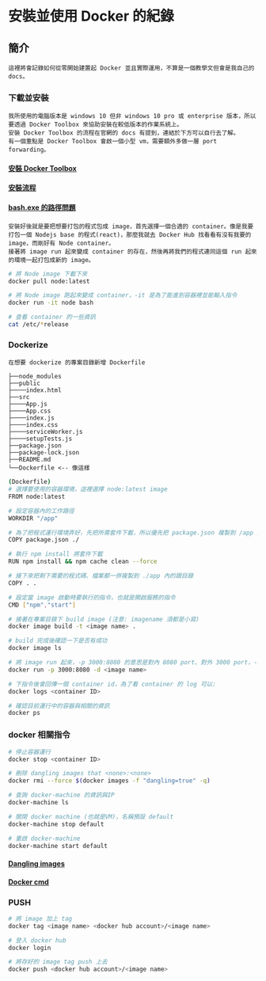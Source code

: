 # 安裝並使用 Docker 的紀錄

## 簡介
```
這裡將會記錄如何從零開始建置起 Docker 並且實際運用，不算是一個教學文但會是我自己的 docs。
```

### 下載並安裝
```
我所使用的電腦版本是 windows 10 但非 windows 10 pro 或 enterprise 版本，所以要透過 Docker Toolbox 來協助安裝在較低版本的作業系統上。
安裝 Docker Toolbox 的流程在官網的 docs 有提到，連結於下方可以自行去了解。
有一個重點是 Docker Toolbox 會啟一個小型 vm，需要額外多做一層 port forwarding。
```
#### [安裝 Docker Toolbox](https://docs.docker.com/toolbox/)
#### [安裝流程](https://docs.docker.com/get-started/)
#### [bash.exe 的路徑問題](https://blog.csdn.net/a632189007/article/details/78601213)

```
安裝好後就是要把想要打包的程式包成 image，首先選擇一個合適的 container。像是我要打包一個 Nodejs base 的程式(react)，那麼我就去 Docker Hub 找看看有沒有我要的 image，而剛好有 Node container。
接著將 image run 起來變成 container 的存在，然後再將我們的程式連同這個 run 起來的環境一起打包成新的 image。
```
```bash
# 將 Node image 下載下來
docker pull node:latest

# 將 Node image 跑起來變成 container，-it 是為了能進到容器裡並能輸入指令
docker run -it node bash

# 查看 container 的一些資訊
cat /etc/*release
```

### Dockerize
```
在想要 dockerize 的專案目錄新增 Dockerfile

├──node_modules
├──public
├────index.html
├──src
├────App.js
├────App.css
├────index.js
├────index.css
├────serviceWorker.js
├────setupTests.js
├──package.json
├──package-lock.json
├──README.md
└──Dockerfile <-- 像這樣
```
```bash
(Dockerfile)
# 選擇要使用的容器環境，這裡選擇 node:latest image
FROM node:latest

# 設定容器內的工作路徑
WORKDIR "/app"

# 為了把程式運行環境弄好，先把所需套件下載，所以優先把 package.json 複製到 /app 內的跟目錄
COPY package.json ./

# 執行 npm install 將套件下載
RUN npm install && npm cache clean --force

# 接下來把剩下需要的程式碼、檔案都一併複製到 ./app 內的跟目錄
COPY . .

# 設定當 image 啟動時要執行的指令，也就是開啟服務的指令
CMD ["npm","start"]
```
```bash
# 接著在專案目錄下 build image (注意: imagename 須都是小寫)
docker image build -t <image name> .

# build 完成後確認一下是否有成功
docker image ls

# 將 image run 起來，-p 3000:8080 的意思是對內 8080 port、對外 3000 port，-d 將程序跑在背景
docker run -p 3000:8080 -d <image name>

# 下指令後會回傳一個 container id，為了看 container 的 log 可以:
docker logs <container ID>

# 確認目前運行中的容器與相關的資訊
docker ps
```
### docker 相關指令
```bash
# 停止容器運行
docker stop <container ID>

# 刪除 dangling images that <none>:<none>
docker rmi --force $(docker images -f "dangling=true" -q)

# 查詢 docker-machine 的資訊與IP
docker-machine ls

# 關閉 docker machine (也就是VM)，名稱預設 default
docker-machine stop default

# 重啟 docker-machine
docker-machine start default
```
#### [Dangling images](https://www.projectatomic.io/blog/2015/07/what-are-docker-none-none-images/)
#### [Docker cmd](https://docs.docker.com/engine/reference/commandline/docker/)

### PUSH
```bash
# 將 image 加上 tag 
docker tag <image name> <docker hub account>/<image name>

# 登入 docker hub
docker login

# 將存好的 image tag push 上去
docker push <docker hub account>/<image name>
```


